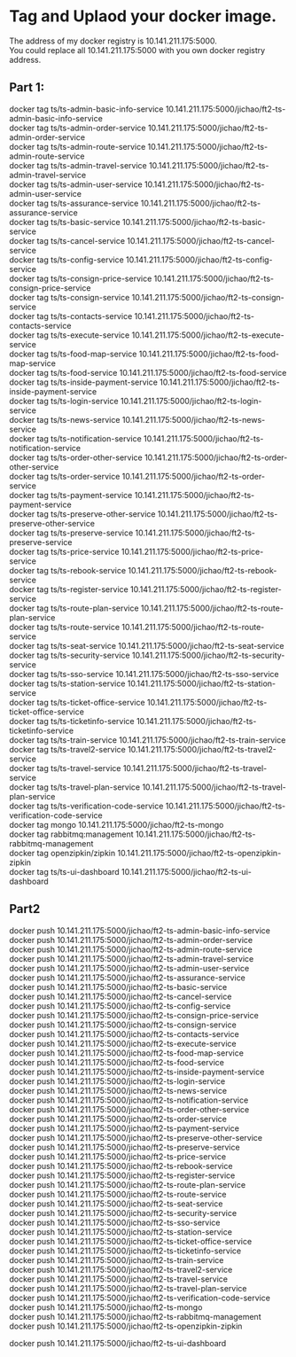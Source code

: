 # Tag and Uplaod your docker image.
The address of my docker registry is 10.141.211.175:5000.    
You could replace all 10.141.211.175:5000 with you own docker registry address.    

## Part 1:
docker tag ts/ts-admin-basic-info-service 10.141.211.175:5000/jichao/ft2-ts-admin-basic-info-service    
docker tag ts/ts-admin-order-service 10.141.211.175:5000/jichao/ft2-ts-admin-order-service    
docker tag ts/ts-admin-route-service 10.141.211.175:5000/jichao/ft2-ts-admin-route-service    
docker tag ts/ts-admin-travel-service 10.141.211.175:5000/jichao/ft2-ts-admin-travel-service    
docker tag ts/ts-admin-user-service 10.141.211.175:5000/jichao/ft2-ts-admin-user-service    
docker tag ts/ts-assurance-service 10.141.211.175:5000/jichao/ft2-ts-assurance-service    
docker tag ts/ts-basic-service 10.141.211.175:5000/jichao/ft2-ts-basic-service    
docker tag ts/ts-cancel-service 10.141.211.175:5000/jichao/ft2-ts-cancel-service    
docker tag ts/ts-config-service 10.141.211.175:5000/jichao/ft2-ts-config-service    
docker tag ts/ts-consign-price-service 10.141.211.175:5000/jichao/ft2-ts-consign-price-service    
docker tag ts/ts-consign-service 10.141.211.175:5000/jichao/ft2-ts-consign-service    
docker tag ts/ts-contacts-service 10.141.211.175:5000/jichao/ft2-ts-contacts-service    
docker tag ts/ts-execute-service 10.141.211.175:5000/jichao/ft2-ts-execute-service    
docker tag ts/ts-food-map-service 10.141.211.175:5000/jichao/ft2-ts-food-map-service    
docker tag ts/ts-food-service 10.141.211.175:5000/jichao/ft2-ts-food-service    
docker tag ts/ts-inside-payment-service 10.141.211.175:5000/jichao/ft2-ts-inside-payment-service    
docker tag ts/ts-login-service 10.141.211.175:5000/jichao/ft2-ts-login-service    
docker tag ts/ts-news-service 10.141.211.175:5000/jichao/ft2-ts-news-service    
docker tag ts/ts-notification-service 10.141.211.175:5000/jichao/ft2-ts-notification-service    
docker tag ts/ts-order-other-service 10.141.211.175:5000/jichao/ft2-ts-order-other-service    
docker tag ts/ts-order-service 10.141.211.175:5000/jichao/ft2-ts-order-service    
docker tag ts/ts-payment-service 10.141.211.175:5000/jichao/ft2-ts-payment-service    
docker tag ts/ts-preserve-other-service 10.141.211.175:5000/jichao/ft2-ts-preserve-other-service    
docker tag ts/ts-preserve-service 10.141.211.175:5000/jichao/ft2-ts-preserve-service    
docker tag ts/ts-price-service 10.141.211.175:5000/jichao/ft2-ts-price-service    
docker tag ts/ts-rebook-service 10.141.211.175:5000/jichao/ft2-ts-rebook-service    
docker tag ts/ts-register-service 10.141.211.175:5000/jichao/ft2-ts-register-service    
docker tag ts/ts-route-plan-service 10.141.211.175:5000/jichao/ft2-ts-route-plan-service    
docker tag ts/ts-route-service 10.141.211.175:5000/jichao/ft2-ts-route-service    
docker tag ts/ts-seat-service 10.141.211.175:5000/jichao/ft2-ts-seat-service    
docker tag ts/ts-security-service 10.141.211.175:5000/jichao/ft2-ts-security-service    
docker tag ts/ts-sso-service 10.141.211.175:5000/jichao/ft2-ts-sso-service    
docker tag ts/ts-station-service 10.141.211.175:5000/jichao/ft2-ts-station-service    
docker tag ts/ts-ticket-office-service 10.141.211.175:5000/jichao/ft2-ts-ticket-office-service    
docker tag ts/ts-ticketinfo-service 10.141.211.175:5000/jichao/ft2-ts-ticketinfo-service    
docker tag ts/ts-train-service 10.141.211.175:5000/jichao/ft2-ts-train-service    
docker tag ts/ts-travel2-service 10.141.211.175:5000/jichao/ft2-ts-travel2-service    
docker tag ts/ts-travel-service 10.141.211.175:5000/jichao/ft2-ts-travel-service    
docker tag ts/ts-travel-plan-service 10.141.211.175:5000/jichao/ft2-ts-travel-plan-service    
docker tag ts/ts-verification-code-service 10.141.211.175:5000/jichao/ft2-ts-verification-code-service    
docker tag mongo 10.141.211.175:5000/jichao/ft2-ts-mongo    
docker tag rabbitmq:management 10.141.211.175:5000/jichao/ft2-ts-rabbitmq-management      
docker tag openzipkin/zipkin 10.141.211.175:5000/jichao/ft2-ts-openzipkin-zipkin    
docker tag ts/ts-ui-dashboard 10.141.211.175:5000/jichao/ft2-ts-ui-dashboard    

## Part2
docker push 10.141.211.175:5000/jichao/ft2-ts-admin-basic-info-service    
docker push 10.141.211.175:5000/jichao/ft2-ts-admin-order-service    
docker push 10.141.211.175:5000/jichao/ft2-ts-admin-route-service    
docker push 10.141.211.175:5000/jichao/ft2-ts-admin-travel-service    
docker push 10.141.211.175:5000/jichao/ft2-ts-admin-user-service    
docker push 10.141.211.175:5000/jichao/ft2-ts-assurance-service    
docker push 10.141.211.175:5000/jichao/ft2-ts-basic-service    
docker push 10.141.211.175:5000/jichao/ft2-ts-cancel-service    
docker push 10.141.211.175:5000/jichao/ft2-ts-config-service    
docker push 10.141.211.175:5000/jichao/ft2-ts-consign-price-service    
docker push 10.141.211.175:5000/jichao/ft2-ts-consign-service    
docker push 10.141.211.175:5000/jichao/ft2-ts-contacts-service    
docker push 10.141.211.175:5000/jichao/ft2-ts-execute-service    
docker push 10.141.211.175:5000/jichao/ft2-ts-food-map-service    
docker push 10.141.211.175:5000/jichao/ft2-ts-food-service    
docker push 10.141.211.175:5000/jichao/ft2-ts-inside-payment-service    
docker push 10.141.211.175:5000/jichao/ft2-ts-login-service    
docker push 10.141.211.175:5000/jichao/ft2-ts-news-service    
docker push 10.141.211.175:5000/jichao/ft2-ts-notification-service    
docker push 10.141.211.175:5000/jichao/ft2-ts-order-other-service    
docker push 10.141.211.175:5000/jichao/ft2-ts-order-service    
docker push 10.141.211.175:5000/jichao/ft2-ts-payment-service    
docker push 10.141.211.175:5000/jichao/ft2-ts-preserve-other-service    
docker push 10.141.211.175:5000/jichao/ft2-ts-preserve-service    
docker push 10.141.211.175:5000/jichao/ft2-ts-price-service    
docker push 10.141.211.175:5000/jichao/ft2-ts-rebook-service    
docker push 10.141.211.175:5000/jichao/ft2-ts-register-service    
docker push 10.141.211.175:5000/jichao/ft2-ts-route-plan-service    
docker push 10.141.211.175:5000/jichao/ft2-ts-route-service    
docker push 10.141.211.175:5000/jichao/ft2-ts-seat-service    
docker push 10.141.211.175:5000/jichao/ft2-ts-security-service    
docker push 10.141.211.175:5000/jichao/ft2-ts-sso-service    
docker push 10.141.211.175:5000/jichao/ft2-ts-station-service    
docker push 10.141.211.175:5000/jichao/ft2-ts-ticket-office-service    
docker push 10.141.211.175:5000/jichao/ft2-ts-ticketinfo-service    
docker push 10.141.211.175:5000/jichao/ft2-ts-train-service    
docker push 10.141.211.175:5000/jichao/ft2-ts-travel2-service    
docker push 10.141.211.175:5000/jichao/ft2-ts-travel-service     
docker push 10.141.211.175:5000/jichao/ft2-ts-travel-plan-service    
docker push 10.141.211.175:5000/jichao/ft2-ts-verification-code-service    
docker push 10.141.211.175:5000/jichao/ft2-ts-mongo       
docker push 10.141.211.175:5000/jichao/ft2-ts-rabbitmq-management       
docker push 10.141.211.175:5000/jichao/ft2-ts-openzipkin-zipkin   

docker push 10.141.211.175:5000/jichao/ft2-ts-ui-dashboard    
 